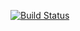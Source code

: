 [![Build Status](https://dev.azure.com/azureeriksen/node-fetch/_apis/build/status/leriksen.nock-fetch?branchName=master)](https://dev.azure.com/azureeriksen/node-fetch/_build/latest?definitionId=5&branchName=master)